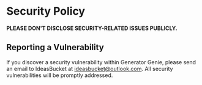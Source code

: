 # Security Policy

**PLEASE DON'T DISCLOSE SECURITY-RELATED ISSUES PUBLICLY.**

## Reporting a Vulnerability

If you discover a security vulnerability within Generator Genie, please send an email to IdeasBucket at ideasbucket@outlook.com. All security vulnerabilities will be promptly addressed.
